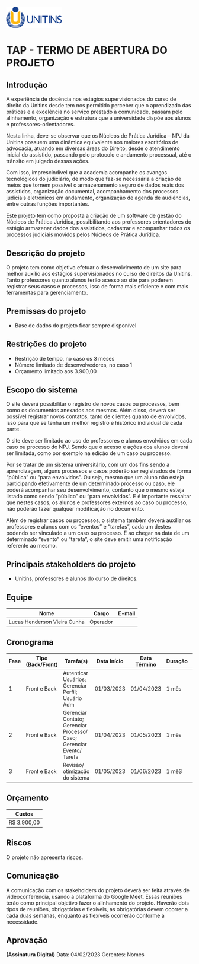 <img src="https://github.com/LucasHenderson/Engenharia_De_Software2_LucasH/blob/main/imgs/unitins.png" style="width: 150px;"></img>

# TAP - TERMO DE ABERTURA DO PROJETO

## Introdução
<p>A experiência de docência nos estágios supervisionados do curso de direito da Unitins desde tem nos permitido perceber que o aprendizado das práticas e a excelência no serviço prestado à comunidade, passam pelo alinhamento, organização e estrutura que a universidade dispõe aos alunos e professores-orientadores.</p>
<p>Nesta linha, deve-se observar que os Núcleos de Prática Jurídica – NPJ da Unitins possuem uma dinâmica equivalente aos maiores escritórios de advocacia, atuando em diversas áreas do Direito, desde o atendimento inicial do assistido, passando pelo protocolo e andamento processual, até o trânsito em julgado dessas ações.</p> 
<p>Com isso, imprescindível que a academia acompanhe os avanços tecnológicos do judiciário, de modo que faz-se necessária a criação de meios que tornem possível o armazenamento seguro de dados reais dos assistidos, organização documental, acompanhamento dos processos judiciais eletrônicos em andamento, organização de agenda de audiências, entre outras funções importantes.</p>
<p>Este projeto tem como proposta a criação de um software de gestão do Núcleos de Prática Jurídica, possibilitando aos professores orientadores do estágio armazenar dados dos assistidos, cadastrar e acompanhar todos os processos judiciais movidos pelos Núcleos de Prática Jurídica.</p>

## Descrição do projeto
<p>O projeto tem como objetivo efetuar o desenvolvimento de um site para melhor auxílio aos estágios supervisionados no curso de direitos da Unitins. Tanto professores quanto alunos terão acesso ao site para poderem registrar seus casos e processos, isso de forma mais eficiente e com mais ferramentas para gerenciamento.</p>
  
## Premissas do projeto
* Base de dados do projeto ficar sempre disponível


## Restrições do projeto
* Restrição de tempo, no caso os 3 meses
* Número limitado de desenvolvedores, no caso 1
* Orçamento limitado aos 3.900,00

## Escopo do sistema
<p>O site deverá possibilitar o registro de novos casos ou processos, bem como os documentos anexados aos mesmos. Além disso, deverá ser possível registrar novos contatos, tanto de clientes quanto de envolvidos, isso para que se tenha um melhor registro e histórico individual de cada parte.</p>
<p>O site deve ser limitado ao uso de professores e alunos envolvidos em cada caso ou processo do NPJ. Sendo que o acesso e ações dos alunos deverá ser limitada, como por exemplo na edição de um caso ou processo.</p>
<p>Por se tratar de um sistema universitário, com um dos fins sendo a aprendizagem, alguns processos e casos poderão ser registrados de forma “pública” ou “para envolvidos”. Ou seja, mesmo que um aluno não esteja participando efetivamente de um determinado processo ou caso, ele poderá acompanhar seu desenvolvimento, contanto que o mesmo esteja listado como sendo “público” ou “para envolvidos”. E é importante ressaltar que nestes casos, os alunos e professores externos ao caso ou processo, não poderão fazer qualquer modificação no documento.</p>
<p>Além de registrar casos ou processos, o sistema também deverá auxiliar os professores e alunos com os “eventos” e “tarefas”, cada um destes podendo ser vinculado a um caso ou processo. E ao chegar na data de um determinado “evento” ou “tarefa”, o site deve emitir uma notificação referente ao mesmo.</p>

## Principais stakeholders do projeto

* Unitins, professores e alunos do curso de direitos.

## Equipe

<table>
  <thead>
    <tr>
      <th>Nome</th>
      <th>Cargo</th>
      <th>E-mail</th>
    </tr>
  </thead>
  <tbody>
    <tr>
      <td>Lucas Henderson Vieira Cunha</td>
      <td>Operador</td>
      <td></td>
    </tr>
  </tbody>
</table>

## Cronograma

<table>
  <thead>
    <tr>
      <th>Fase</th>
      <th>Tipo (Back/Front)</th>
      <th>Tarefa(s)</th>
      <th>Data Início</th>
      <th>Data Término</th>
      <th>Duração</th>
      <th>Status</th>
      <th>Responsável</th>
    </tr>
  </thead>
  <tbody>
    <tr>
      <td>1</td>
      <td>Front e Back</td>
      <td>Autenticar Usuários; Gerenciar Perfil; Usuário Adm</td>
      <td>01/03/2023</td>
      <td>01/04/2023</td>
      <td>1 mês</td>
      <td>===</td>
      <td>Lucas Henderson</td>
    </tr>
    <tr>
      <td>2</td>
      <td>Front e Back</td>
      <td>Gerenciar Contato; Gerenciar Processo/ Caso; Gerenciar Evento/ Tarefa</td>
      <td>01/04/2023</td>
      <td>01/05/2023</td>
      <td>1 mês</td>
      <td>===</td>
      <td>Lucas Henderson</td>
    </tr>
    <tr>
      <td>3</td>
      <td>Front e Back</td>
      <td>Revisão/ otimização do sistema</td>
      <td>01/05/2023</td>
      <td>01/06/2023</td>
      <td>1 mêS</td>
      <td>===</td>
      <td>Lucas Henderson</td>
    </tr>
  </tbody>
</table>

## Orçamento

<table>
  <thead>
    <tr>
      <th>Custos</th>
    </tr>
  </thead>
  <tbody>
    <tr>
      <td>R$ 3.900,00</td>
    </tr>
  </tbody>
</table>

## Riscos

<p>O projeto não apresenta riscos.</p>

## Comunicação

<p>A comunicação com os stakeholders do projeto deverá ser feita através de videoconferência, usando a plataforma do Google Meet. Essas reuniões terão como principal objetivo fazer o alinhamento do projeto. Haverão dois tipos de reuniões, obrigatórias e flexíveis, as obrigatórias devem ocorrer a cada duas semanas, enquanto as flexíveis ocorrerão conforme a necessidade.</p>

## Aprovação

______(Assinatura Digital)______		Data: 04/02/2023
Gerentes: Nomes


